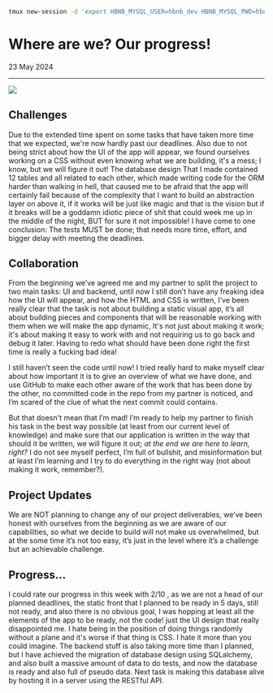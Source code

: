```bash
tmux new-session -d 'export HBNB_MYSQL_USER=hbnb_dev HBNB_MYSQL_PWD=hbnb_dev_pwd HBNB_MYSQL_HOST=localhost HBNB_MYSQL_DB=hbnb_dev_db HBNB_TYPE_STORAGE=db HBNB_API_HOST=0.0.0.0 HBNB_API_PORT=5000 gunicorn --bind 0.0.0.0:5002 api.v1.app:app'
```

# Where are we? Our progress!
  
  23 May 2024
___
![](https://i.imgur.com/PZojF7T.jpg)
## Challenges

Due to the extended time spent on some tasks that have taken more time that we expected, we're now hardly past our deadlines.
Also due to not being strict about how the UI of the app will appear, we found ourselves working on a CSS without even knowing what we are building, it's a mess; I know, but we will figure it out!
The database design That I made contained 12 tables and all related to each other, which made writing code for the ORM harder than walking in hell, that caused me to be afraid that the app will certainly fail because of the complexity that I want to build an abstraction layer on above it, if it works will be just like magic and that is the vision but if it breaks will be a goddamn idiotic piece of shit that could week me up in the middle of the night, BUT for sure it not impossible! I have come to one conclusion: The tests MUST be done; that needs more time, effort, and bigger delay  with meeting the deadlines.

## Collaboration

From the beginning we’ve agreed me and my partner to split the project to two main tasks: UI and backend, until now I still don’t have any freaking idea how the UI will appear, and how the HTML and CSS is written, I’ve been really clear that the task is not about building a static visual app, it’s all about building pieces and components that will be reasonable working with them when we will make the app dynamic, It's not just about making it work; it's about making it easy to work with and not requiring us to go back and debug it later. Having to redo what should have been done right the first time is really a fucking bad idea!

I still haven’t seen the code until now! I tried really hard to make myself clear about how important it is to give an overview of what we have done, and use GitHub to make each other aware of the work that has been done by the other, no committed code in the repo from my partner is noticed, and I’m scared of the clue of what the next commit could contains.

But that doesn't mean that I’m mad! I’m ready to help my partner to finish his task in the best way possible (at least from our current level of knowledge) and make sure that our application is written in the way that should it be written, we will figure it out; *at the end we are here to learn, right?* I do not see myself perfect, I’m full of bullshit, and misinformation but at least I’m learning and I try to do everything in the right way (not about making it work, remember?).
## Project Updates

We are NOT planning to change any of our project deliverables, we’ve been honest with ourselves from the beginning as we are aware of our capabilities, so what we decide to build will not make us overwhelmed, but at the some time it’s not too easy, it’s just in the level where it’s a challenge but an achievable challenge.
## Progress…

I could rate our progress in this week with 2/10 , as we are not a head of our planned deadlines, the static front that I planned to be ready in 5 days, still not ready, and also there is no obvious goal, I was hopping at least all the elements of the app to be ready, not the code! just the UI design that really disappointed me. I hate being in the position of doing things randomly without a plane and it's worse if that thing is CSS. I hate it more than you could imagine.
The backend stuff is also taking more time than I planned, but I have achieved the migration of database design using SQLalchemy, and also built a massive amount of data to do tests, and now the database is ready and also full of pseudo data. Next task is making this database alive by hosting it in a server using the RESTful API.